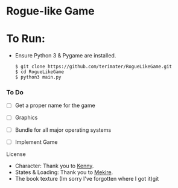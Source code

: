 # Rogue-like Game

# To Run:

 - Ensure Python 3 & Pygame are installed.
 
       $ git clone https://github.com/terimater/RogueLikeGame.git
       $ cd RogueLikeGame
       $ python3 main.py

### To Do

 - [ ] Get a proper name for the game
 - [ ] Graphics
 - [ ] Bundle for all major operating systems
 - [ ] Implement Game
 
 
License

- Character: Thank you to [Kenny](http://kenney.nl/assets/roguelike-characters). 
- States & Loading: Thank you to [Mekire](https://github.com/Mekire/pygame-multiscene-template-with-movie).
- The book texture (Im sorry I've forgotten where I got it)git 